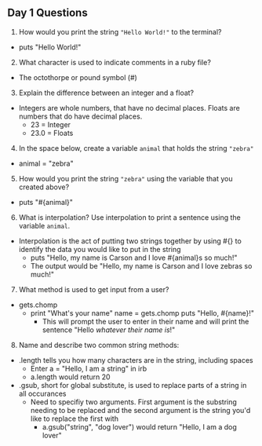 ## Day 1 Questions

1. How would you print the string `"Hello World!"` to the terminal?
  * puts "Hello World!"

2. What character is used to indicate comments in a ruby file?
  * The octothorpe or pound symbol (#)

3. Explain the difference between an integer and a float?
  * Integers are whole numbers, that have no decimal places. Floats are numbers that do have decimal places.
    * 23 = Integer
    * 23.0 = Floats

4. In the space below, create a variable `animal` that holds the string `"zebra"`
  * animal = "zebra"

5. How would you print the string `"zebra"` using the variable that you created above?
  * puts "#{animal}"

6. What is interpolation? Use interpolation to print a sentence using the variable `animal`.
  * Interpolation is the act of putting two strings together by using #{} to identify the data you would like to put in the string
    * puts "Hello, my name is Carson and I love #{animal}s so much!"
    * The output would be "Hello, my name is Carson and I love zebras so much!"

7. What method is used to get input from a user?
* gets.chomp
  * print "What's your name"
    name = gets.chomp
    puts "Hello, #{name}!"
      * This will prompt the user to enter in their name and will print the sentence "Hello *whatever their name is*!"

8. Name and describe two common string methods:
  * .length tells you how many characters are in the string, including spaces
    * Enter a = "Hello, I am a string" in irb
    * a.length would return 20
  * .gsub, short for global substitute, is used to replace parts of a string in all occurances
    * Need to specifiy two arguments. First argument is the substring needing to be replaced and the second argument is the string you'd like to replace the first with
      * a.gsub("string", "dog lover") would return "Hello, I am a dog lover"

